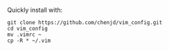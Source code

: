 Quickly install with:

    git clone https://github.com/chenjd/vim_config.git 
	cd vim_config
    mv .vimrc ~
	cp -R * ~/.vim
